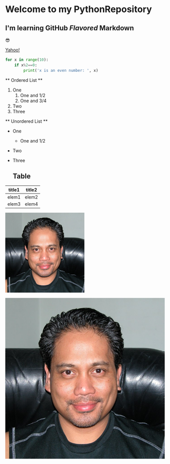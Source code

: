 # Welcome to my PythonRepository
## I'm learning **GitHub** *Flavored* Markdown

:sunglasses:

[Yahoo!](https://www.Yahoo.com/)

```python
for x in range(10):
    if x%2==0:
        print('x is an even number: ', x)
```

** Ordered List **
1. One
   1. One and 1/2
   2. One and 3/4
2. Two
3. Three

** Unordered List **
* One
  * One and 1/2
* Two
* Three

  ## Table ##
title1 | title2
---------| ---------
elem1  | elem2
elem3  | elem4

[<img src="Me1.jpg" width="250"/>](Me1.jpg)

![This is me!](Me1.jpg)
